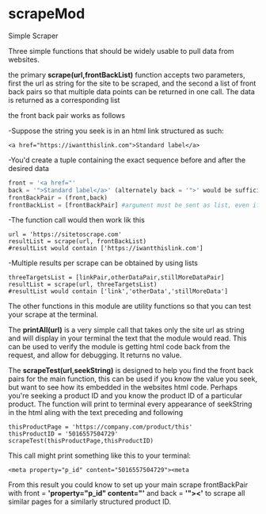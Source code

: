 # scrapeMod
Simple Scraper

Three simple functions that should be widely usable to pull data from websites.

the primary **scrape(url,frontBackList)** function accepts two parameters, first the url as string for the site to be scraped, and the second a list of front back pairs so that multiple data points can be returned in one call. The data is returned as a corresponding list

the front back pair works as follows

-Suppose the string you seek is in an html link structured as such:

```
<a href="https://iwantthislink.com">Standard label</a>
```
-You'd create a tuple containing the exact sequence before and after the desired data
```python
front = '<a href="'
back = '">Standard label</a>' (alternately back = '">' would be sufficient
frontBackPair = (front,back)
frontBackList = [frontBackPair] #argument must be sent as list, even if only one is used
```
-The function call would then work lik this
```
url = 'https://sitetoscrape.com'
resultList = scrape(url, frontBackList)
#resultList would contain ['https://iwantthislink.com']
```
-Multiple results per scrape can be obtained by using lists
```
threeTargetsList = [linkPair,otherDataPair,stillMoreDataPair]
resultList = scrape(url, threeTargetsList)
#resultList would contain ['link','otherData','stillMoreData']
```

The other functions in this module are utility functions so that you can test your scrape at the terminal. 

The **printAll(url)** is a very simple call that takes only the site url as string and will display in your terminal the text that the module would read. This can be used to verify the module is getting html code back from the request, and allow for debugging. It returns no value.

The **scrapeTest(url,seekString)** is designed to help you find the front back pairs for the main function, this can be used if you know the value you seek, but want to see how its embedded in the websites html code. Perhaps you're seeking a product ID and you know the product ID of a particular product. The function will print to terminal every appearance of seekString in the html aling with the text preceding and following

```
thisProductPage = 'https://company.com/product/this'
thisProductID = '5016557504729'
scrapeTest(thisProductPage,thisProductID)
```
This call might print something like this to your terminal:
```
<meta property="p_id" content="5016557504729"><meta 
```
From this result you could know to set up your main scrape frontBackPair with front = **'property="p_id" content="'** and back = **'"><'** to scrape all similar pages for a similarly structured product ID.

    
